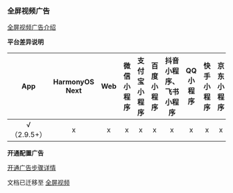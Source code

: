 ### 全屏视频广告

[全屏视频广告介绍](https://uniapp.dcloud.net.cn/uni-ad/ad-fullscreen-video.html)

**平台差异说明**

|App|HarmonyOS Next|Web|微信小程序|支付宝小程序|百度小程序|抖音小程序、飞书小程序|QQ小程序|快手小程序|京东小程序|小红书小程序|元服务|
|:-:|:-:|:-:|:-:|:-:|:-:|:-:|:-:|:-:|:-:|:-:|:-:|
|√（2.9.5+）|x|x|x|x|x|x|x|x|x|x|x|


**开通配置广告**

[开通广告步骤详情](https://uniapp.dcloud.net.cn/uni-ad.html#start)

文档已迁移至 [全屏视频](https://uniapp.dcloud.net.cn/uni-ad/ad-fullscreen-video.html)

